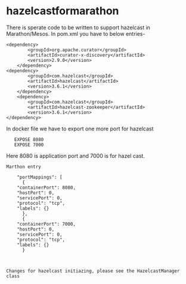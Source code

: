 # hazelcastformarathon
There is sperate code to be written to support hazelcast in Marathon/Mesos.
In pom.xml you have to below entries-

	<dependency>
			<groupId>org.apache.curator</groupId>
			<artifactId>curator-x-discovery</artifactId>
			<version>2.9.0</version>
		</dependency>
	<dependency>
			<groupId>com.hazelcast</groupId>
			<artifactId>hazelcast</artifactId>
			<version>3.6.1</version>
		</dependency>
		<dependency>
			<groupId>com.hazelcast</groupId>
			<artifactId>hazelcast-zookeeper</artifactId>
			<version>3.6.1</version>
	</dependency> 
    
    
  In docker file we have to export one more port for hazelcast
  
  	   EXPOSE 8080
	   EXPOSE 7000 
  
  Here 8080 is application port and 7000 is for hazel cast.
    
    Marthon entry
  
    	"portMappings": [
	      {
		"containerPort": 8080,
		"hostPort": 0,
		"servicePort": 0,
		"protocol": "tcp",
		"labels": {}
	      },
	      {
		"containerPort": 7000,
		"hostPort": 0,
		"servicePort": 0,
		"protocol": "tcp",
		"labels": {}
	      }
   
    
    
    Changes for hazelcast initiazing, please see the HazelcastManager class 
